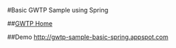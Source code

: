#Basic GWTP Sample using Spring

##[GWTP Home](https://github.com/ArcBees/GWTP)

##Demo
http://gwtp-sample-basic-spring.appspot.com
